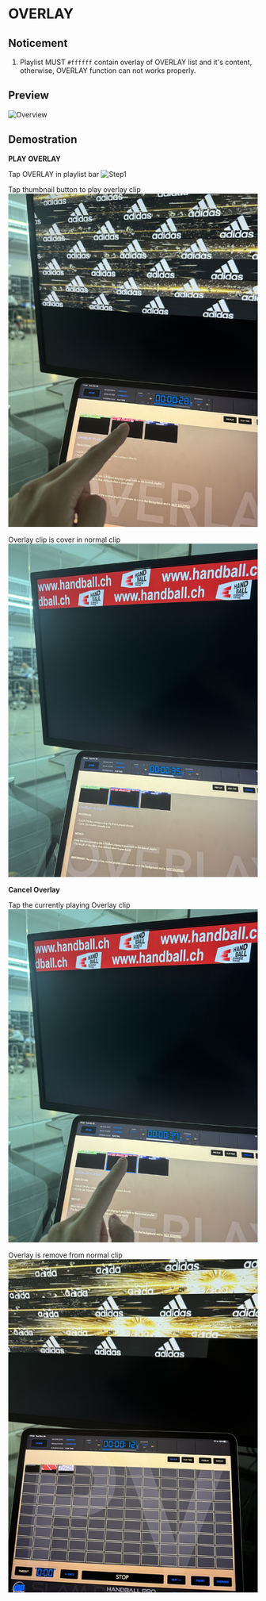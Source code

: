 # OVERLAY

## Noticement

1. Playlist MUST `#ffffff` contain overlay of OVERLAY list and it's content, otherwise,  OVERLAY function can not works properly.


## Preview
![Overview](Overlay-Pre.JPG)


## Demostration
**PLAY OVERLAY**

Tap OVERLAY in playlist bar
![Step1](Overlay-Tap.JPG)


Tap thumbnail button to play overlay clip
![Step2](Overlay-Play.JPG)

Overlay clip is cover in normal clip
![Step3](Overlay-Playing.jpg)

**Cancel Overlay**

Tap the currently playing Overlay clip
![Step2](Overlay-Tap-Cancel.jpg)


Overlay is remove from normal clip
![Step3](Overlay-Cancel.jpg)

